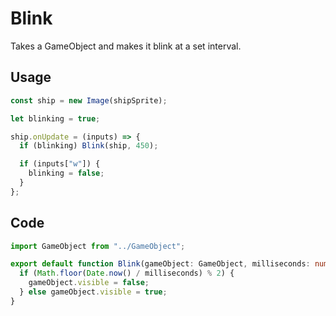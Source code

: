 # Blink

Takes a GameObject and makes it blink at a set interval.

## Usage

```typescript
const ship = new Image(shipSprite);

let blinking = true;

ship.onUpdate = (inputs) => {
  if (blinking) Blink(ship, 450);

  if (inputs["w"]) {
    blinking = false;
  }
};
```

## Code

```typescript
import GameObject from "../GameObject";

export default function Blink(gameObject: GameObject, milliseconds: number) {
  if (Math.floor(Date.now() / milliseconds) % 2) {
    gameObject.visible = false;
  } else gameObject.visible = true;
}
```
